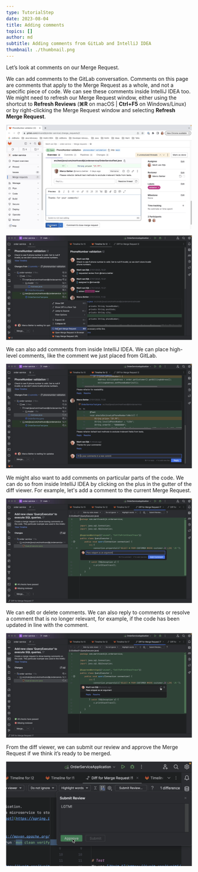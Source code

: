 ```yaml
---
type: TutorialStep
date: 2023-08-04
title: Adding comments
topics: []
author: md
subtitle: Adding comments from GitLab and IntelliJ IDEA
thumbnail: ./thumbnail.png
---
```


Let’s look at comments on our Merge Request.

We can add comments to the GitLab conversation. Comments on this page are comments that apply to the Merge Request as a whole, and not a specific piece of code. We can see these comments inside IntelliJ IDEA too. We might need to refresh our Merge Request window, either using the shortcut to **Refresh Reviews** (**⌘R** on macOS | **Ctrl+F5** on Windows/Linux) or by right-clicking the Merge Request window and selecting **Refresh Merge Request**.

![Comment from GitLab](comment-from-gitlab.png)

![Refresh reviews](refresh-reviews.png)

We can also add comments from inside IntelliJ IDEA. We can place high-level comments, like the comment we just placed from GitLab.

![Comment from IntelliJ IDEA](comment-from-intellij-idea.png)

We might also want to add comments on particular parts of the code. We can do so from inside IntelliJ IDEA by clicking on the plus in the gutter of the diff viewer. For example, let's add a comment to the current Merge Request.

![Inline comment](inline-comment.png)

We can edit or delete comments. We can also reply to comments or resolve a comment that is no longer relevant, for example, if the code has been updated in line with the comment.

![Working with comments](edit.png)

From the diff viewer, we can submit our review and approve the Merge Request if we think it’s ready to be merged.

![Submit Review and Approve](approve.png)

